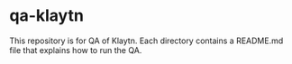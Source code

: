 # qa-klaytn

This repository is for QA of Klaytn. Each directory contains a README.md file that explains how to run the QA.
